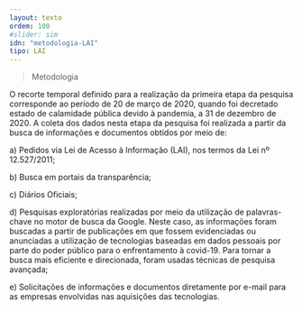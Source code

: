 ```yaml
---
layout: texto
ordem: 100
#slider: sim
idn: "metodologia-LAI"
tipo: LAI
---
```


> Metodologia

O recorte temporal definido para a realização da primeira etapa da pesquisa corresponde ao período de 20 de março de 2020, quando foi decretado estado de calamidade pública devido à pandemia, a 31 de dezembro de 2020. A coleta dos dados nesta etapa da pesquisa foi realizada a partir da busca de informações e documentos obtidos por meio de:<br>

<span class="itens">a)</span> Pedidos via Lei de Acesso à Informação (LAI), nos termos da Lei nº 12.527/2011;

<span class="itens">b)</span> Busca em portais da transparência;

<span class="itens">c)</span> Diários Oficiais;

<span class="itens">d)</span> Pesquisas exploratórias realizadas por meio da utilização de palavras-chave no motor de busca da Google. Neste caso, as informações foram buscadas a partir de publicações em que fossem evidenciadas ou anunciadas a utilização de tecnologias baseadas em dados pessoais por parte do poder público para o enfrentamento à covid-19. Para tornar a busca mais eficiente e direcionada, foram usadas técnicas de pesquisa avançada;

<span class="itens">e)</span> Solicitações de informações e documentos diretamente por e-mail para as empresas envolvidas nas aquisições das tecnologias.
